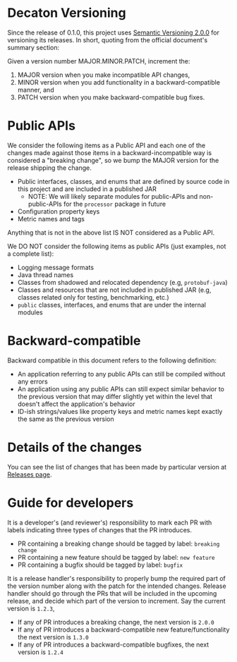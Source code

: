 Decaton Versioning
==================

Since the release of 0.1.0, this project uses [Semantic Versioning 2.0.0](https://semver.org/spec/v2.0.0.html) for versioning its releases.
In short, quoting from the official document's summary section:

Given a version number MAJOR.MINOR.PATCH, increment the:

1. MAJOR version when you make incompatible API changes,
2. MINOR version when you add functionality in a backward-compatible manner, and
3. PATCH version when you make backward-compatible bug fixes.


Public APIs
===========

We consider the following items as a Public API and each one of the changes made against those items in a backward-incompatible way is considered a "breaking change", so we bump the MAJOR version for the release shipping the change.


* Public interfaces, classes, and enums that are defined by source code in this project and are included in a published JAR
  * NOTE: We will likely separate modules for public-APIs and non-public-APIs for the `processor` package in future
* Configuration property keys
* Metric names and tags

Anything that is not in the above list IS NOT considered as a Public API.

We DO NOT consider the following items as public APIs (just examples, not a complete list):

* Logging message formats
* Java thread names
* Classes from shadowed and relocated dependency (e.g, `protobuf-java`)
* Classes and resources that are not included in published JAR (e.g, classes related only for testing, benchmarking, etc.)
* `public` classes, interfaces, and enums that are under the internal modules


Backward-compatible
===================

Backward compatible in this document refers to the following definition:

* An application referring to any public APIs can still be compiled without any errors
* An application using any public APIs can still expect similar behavior to the previous version that may differ slightly yet within the level that doesn't affect the application's behavior
* ID-ish strings/values like property keys and metric names kept exactly the same as the previous version


Details of the changes
======================

You can see the list of changes that has been made by particular version at [Releases page](https://github.com/line/decaton/releases).


Guide for developers
====================

It is a developer's (and reviewer's) responsibility to mark each PR with labels indicating three types of changes that the PR introduces.
* PR containing a breaking change should be tagged by label: `breaking change`
* PR containing a new feature should be tagged by label: `new feature`
* PR containing a bugfix should be tagged by label: `bugfix`

It is a release handler's responsibility to properly bump the required part of the version number along with the patch for the intended changes.
Release handler should go through the PRs that will be included in the upcoming release, and decide which part of the version to increment.
Say the current version is `1.2.3`,
* If any of PR introduces a breaking change, the next version is `2.0.0`
* If any of PR introduces a backward-compatible new feature/functionality the next version is `1.3.0`
* If any of PR introduces a backward-compatible bugfixes, the next version is `1.2.4`
